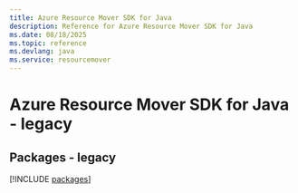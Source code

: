 ```yaml
---
title: Azure Resource Mover SDK for Java
description: Reference for Azure Resource Mover SDK for Java
ms.date: 08/18/2025
ms.topic: reference
ms.devlang: java
ms.service: resourcemover
---
```

# Azure Resource Mover SDK for Java - legacy
## Packages - legacy
[!INCLUDE [packages](resource-mover-index.md)]